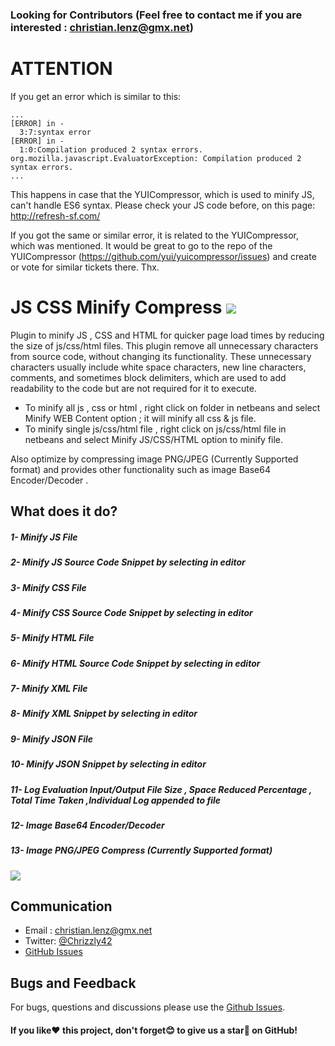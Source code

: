 ### Looking for Contributors (Feel free to contact me if you are interested : christian.lenz@gmx.net)

# ATTENTION
If you get an error which is similar to this:

```
...
[ERROR] in -
  3:7:syntax error
[ERROR] in -
  1:0:Compilation produced 2 syntax errors.
org.mozilla.javascript.EvaluatorException: Compilation produced 2 syntax errors.
...
```

This happens in case that the YUICompressor, which is used to minify JS, can't handle ES6 syntax. Please check your JS code before, on this page: http://refresh-sf.com/

If you got the same or similar error, it is related to the YUICompressor, which was mentioned.
It would be great to go to the repo of the YUICompressor (https://github.com/yui/yuicompressor/issues) and create or vote for similar tickets there.
Thx.

# JS CSS Minify Compress [![][license img]][license]

Plugin to minify JS , CSS and HTML for quicker page load times by reducing the size of js/css/html files.
This plugin remove all unnecessary characters from source code, without changing its functionality. These unnecessary characters usually include white space characters, new line characters, comments, and sometimes block delimiters, which are used to add readability to the code but are not required for it to execute.

- To minify all js , css or html , right click on folder in netbeans and select Minify WEB Content option ; it will minify all css & js file.
- To minify single js/css/html file , right click on js/css/html file in netbeans and select Minify JS/CSS/HTML option to minify file.

Also optimize by compressing image PNG/JPEG (Currently Supported format) and provides other functionality such as image Base64 Encoder/Decoder .

## What does it do?

##### 1- Minify JS File
##### 2- Minify JS Source Code Snippet by selecting in editor
##### 3- Minify CSS File
##### 4- Minify CSS Source Code Snippet by selecting in editor
##### 5- Minify HTML File
##### 6- Minify HTML Source Code Snippet by selecting in editor
##### 7- Minify XML File
##### 8- Minify XML Snippet by selecting in editor
##### 9- Minify JSON File
##### 10- Minify JSON Snippet by selecting in editor
##### 11- Log Evaluation Input/Output File Size , Space Reduced Percentage , Total Time Taken ,Individual Log appended to file 
##### 12- Image Base64 Encoder/Decoder
##### 13- Image PNG/JPEG Compress (Currently Supported format)


<img src="http://plugins.netbeans.org/data/images/1385563254_Final.png">

## Communication

- Email : [christian.lenz@gmx.net](mailto:christian.lenz@gmx.net)
- Twitter: [@Chrizzly42](https://twitter.com/Chrizzly42)
- [GitHub Issues](https://github.com/Chris2011/js-css-minify-compress/issues)


## Bugs and Feedback

For bugs, questions and discussions please use the [Github Issues](https://github.com/Chris2011/js-css-minify-compress/issues).


#### If you like:heart: this project, don't forget:blush: to give us a star:star2: on GitHub!

[license]:LICENSE
[license img]:https://img.shields.io/badge/License-Apache%202-blue.svg
